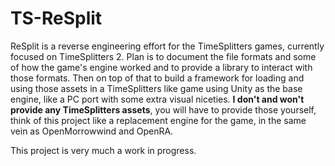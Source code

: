 # TS-ReSplit

ReSplit is a reverse engineering effort for the TimeSplitters games, currently focused on TimeSplitters 2.
Plan is to document the file formats and some of how the game's engine worked and to provide a library to interact with those formats.
Then on top of that to build a framework for loading and using those assets in a TimeSplitters like game using Unity as the base engine, like a PC port with some extra visual niceties.
**I don't and won't provide any TimeSplitters assets**, you will have to provide those yourself, think of this project like a replacement engine for the game, in the same vein as OpenMorrowwind and OpenRA.

This project is very much a work in progress.